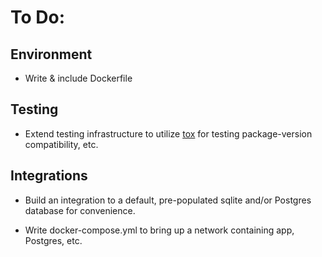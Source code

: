 # To Do:

## Environment
- Write & include Dockerfile


## Testing
- Extend testing infrastructure to utilize [tox](https://tox.readthedocs.io/en/latest/) for testing package-version compatibility, etc.


## Integrations
- Build an integration to a default, pre-populated sqlite and/or Postgres database for convenience.

- Write docker-compose.yml to bring up a network containing app, Postgres, etc.
